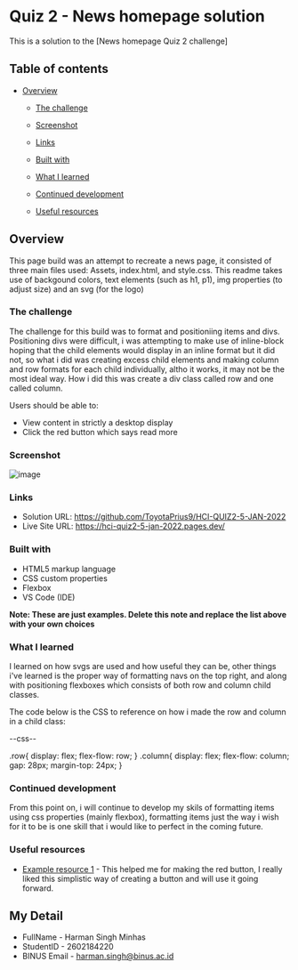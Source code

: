 # Quiz 2 - News homepage solution

This is a solution to the [News homepage Quiz 2 challenge]

## Table of contents

- [Overview](#overview)
  - [The challenge](#the-challenge)
  - [Screenshot](#screenshot)
  - [Links](#links)

  - [Built with](#built-with)
  - [What I learned](#what-i-learned)
  - [Continued development](#continued-development)
  - [Useful resources](#useful-resources)




## Overview
This page build was an attempt to recreate a news page, it consisted of three main files used: Assets, index.html, and style.css.
This readme takes use of backgound colors, text elements (such as h1, p1), img properties (to adjust size) and an svg (for the logo)

### The challenge

The challenge for this build was to format and positioniing items and divs. Positioning divs were difficult, i was attempting to make use of inline-block hoping that the child elements would display in an inline format but it did not, so what i did was creating excess child elements and making column and row formats for each child individually, altho it works, it may not be the most ideal way. How i did this was create a div class called row and one called column.




Users should be able to:

- View content in strictly a desktop display
- Click the red button which says read more

### Screenshot

![image](https://user-images.githubusercontent.com/114371673/210712536-fc6eb4b8-f0bc-4071-95ab-68985f63fa35.png)


### Links

- Solution URL: https://github.com/ToyotaPrius9/HCI-QUIZ2-5-JAN-2022
- Live Site URL: https://hci-quiz2-5-jan-2022.pages.dev/



### Built with

- HTML5 markup language
- CSS custom properties
- Flexbox
- VS Code (IDE)

**Note: These are just examples. Delete this note and replace the list above with your own choices**

### What I learned

I learned on how svgs are used and how useful they can be, other things i've learned is the proper way of formatting navs on the top right, and along with positioning 
flexboxes which consists of both row and column child classes.

The code below is the CSS to reference on how i made the row and column in a child class:

--css--

.row{
    display: flex;
    flex-flow: row;
}
.column{
    display: flex;
    flex-flow: column;
    gap: 28px;
    margin-top: 24px;
}




### Continued development

From this point on, i will continue to develop my skils of formatting items using css properties (mainly flexbox), formatting items just the way i wish for it
to be is one skill that i would like to perfect in the coming future. 




### Useful resources

- [Example resource 1](https://www.w3schools.com) - This helped me for making the red button, I really liked this simplistic way of creating a button and will use it     going forward.



## My Detail 

- FullName - Harman Singh Minhas
- StudentID - 2602184220
- BINUS Email - harman.singh@binus.ac.id




